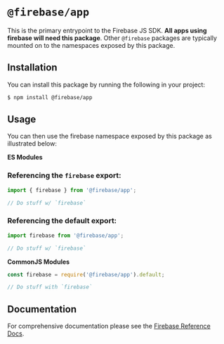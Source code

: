 # `@firebase/app`

This is the primary entrypoint to the Firebase JS SDK. **All apps using firebase
will need this package**. Other `@firebase` packages are typically mounted on to
the namespaces exposed by this package.

## Installation

You can install this package by running the following in your project:

```bash
$ npm install @firebase/app
```

## Usage

You can then use the firebase namespace exposed by this package as illustrated
below:

**ES Modules**

### Referencing the `firebase` export:

```javascript
import { firebase } from '@firebase/app';

// Do stuff w/ `firebase`
```

### Referencing the default export:

```javascript
import firebase from '@firebase/app';

// Do stuff w/ `firebase`
```

**CommonJS Modules**

```javascript
const firebase = require('@firebase/app').default;

// Do stuff with `firebase`
```

## Documentation

For comprehensive documentation please see the [Firebase Reference
Docs][reference-docs].

[reference-docs]: https://firebase.google.com/docs/reference/js/
